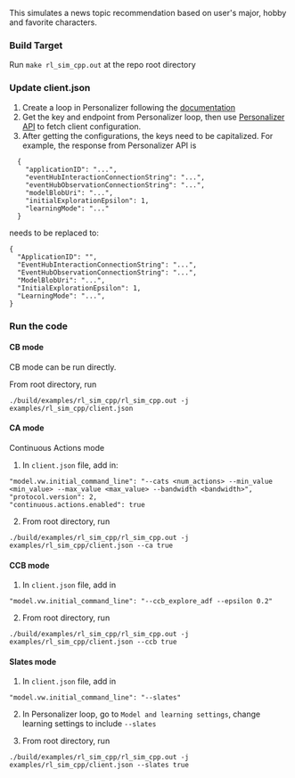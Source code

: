 This simulates a news topic recommendation based on user's major, hobby and favorite characters.

### Build Target
Run `make rl_sim_cpp.out` at the repo root directory

### Update client.json
1. Create a loop in Personalizer following the [documentation](https://docs.microsoft.com/en-us/azure/cognitive-services/personalizer/how-to-create-resource)
2. Get the key and endpoint from Personalizer loop, then use [Personalizer API](https://westus2.dev.cognitive.microsoft.com/docs/services/personalizer-api/operations/GetClientConfiguration) to fetch client configuration.
3. After getting the configurations, the keys need to be capitalized. For example, the response from Personalizer API is
```
  {
    "applicationID": "...",
    "eventHubInteractionConnectionString": "...",
    "eventHubObservationConnectionString": "...",
    "modelBlobUri": "...",
    "initialExplorationEpsilon": 1,
    "learningMode": "..."
  }
```
needs to be replaced to:
```
{
  "ApplicationID": "",
  "EventHubInteractionConnectionString": "...",
  "EventHubObservationConnectionString": "...",
  "ModelBlobUri": "...",
  "InitialExplorationEpsilon": 1,
  "LearningMode": "...",
}
```

### Run the code

#### CB mode
CB mode can be run directly. 

From root directory, run
```
./build/examples/rl_sim_cpp/rl_sim_cpp.out -j examples/rl_sim_cpp/client.json
```

#### CA mode
Continuous Actions mode

1. In `client.json` file, add in:
```
"model.vw.initial_command_line": "--cats <num_actions> --min_value <min_value> --max_value <max_value> --bandwidth <bandwidth>",
"protocol.version": 2,
"continuous.actions.enabled": true
```

2. From root directory, run 
```
./build/examples/rl_sim_cpp/rl_sim_cpp.out -j examples/rl_sim_cpp/client.json --ca true
```

#### CCB mode
1. In `client.json` file, add in 
```
"model.vw.initial_command_line": "--ccb_explore_adf --epsilon 0.2"
```

2. From root directory, run 
```
./build/examples/rl_sim_cpp/rl_sim_cpp.out -j examples/rl_sim_cpp/client.json --ccb true
```

#### Slates mode
1. In `client.json` file, add in
```
"model.vw.initial_command_line": "--slates"
```

2. In Personalizer loop, go to `Model and learning settings`, change learning settings to include `--slates`

3. From root directory, run 
```
./build/examples/rl_sim_cpp/rl_sim_cpp.out -j examples/rl_sim_cpp/client.json --slates true
```